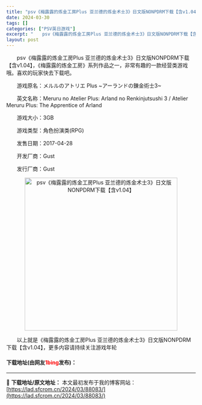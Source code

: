 ```yaml
---
title: "psv《梅露露的炼金工房Plus 亚兰德的炼金术士3》日文版NONPDRM下载【含v1.04】"
date: 2024-03-30
tags: []
categories: ["PSV英日游戏"]
excerpt: "　　psv《梅露露的炼金工房Plus 亚兰德的炼金术士3》日文版NONPDRM下载【含v1.04】，《梅露露的炼金工房》系列作品之一，非常有趣的一款经营类游戏哦。喜欢的玩家快去下载吧。 　　游戏原名：メルルのアトリエ Plus ~アーランドの錬金術士3~ 　　英文名称：Meruru no Ateli&hellip;"
layout: post
---
```


 <p>　　psv《梅露露的炼金工房Plus 亚兰德的炼金术士3》日文版NONPDRM下载【含v1.04】，《梅露露的炼金工房》系列作品之一，非常有趣的一款经营类游戏哦。喜欢的玩家快去下载吧。</p> <p>　　游戏原名：メルルのアトリエ Plus ~アーランドの錬金術士3~</p> <p>　　英文名称：Meruru no Atelier Plus: Arland no Renkinjutsushi 3 / Atelier Meruru Plus: The Apprentice of Arland</p> <p>　　游戏大小：3GB</p> <p>　　游戏类型：角色扮演类(RPG)</p> <p>　　发售日期：2017-04-28</p> <p>　　开发厂商：Gust</p> <p>　　发行厂商：Gust</p> <p align="center"><img align="" border="0" src="https://lad.sfcrom.cn/wp-content/uploads/2024/03/20240330_66077dedc150f.jpg" width="406" alt="psv《梅露露的炼金工房Plus 亚兰德的炼金术士3》日文版NONPDRM下载【含v1.04】" /></p> <p>　　以上就是《梅露露的炼金工房Plus 亚兰德的炼金术士3》日文版NONPDRM下载【含v1.04】，更多内容请持续关注游戏年轮</p> <p><h4>下载地址(由网友<font color="red">1bing</font>发布)：</h4></p> 

---
📖 **下载地址/原文地址：** 本文最初发布于我的博客网站：[https://lad.sfcrom.cn/2024/03/88083/](https://lad.sfcrom.cn/2024/03/88083/)
